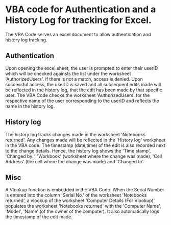 # VBA code for Authentication and a History Log for tracking for Excel.
The VBA Code serves an excel document to allow authentication and history log tracking. 

## Authentication
Upon opening the excel sheet, the user is prompted to enter their userID which will be checked againsts the list under the worksheet 'AuthorizedUsers'. If there is not a match, access is denied. Upon successful access, the userID is saved and all subsequent edits made will be reflected in the history log, that the edit has been made by that specific user. The VBA Code checks the worksheet 'AuthorizedUsers' for the respective name of the user corresponding to the userID and reflects the name in the history log.

## History log
The history log tracks changes made in the worksheet 'Notebooks returned'. Any changes made will be reflected in the 'History log' worksheet in the VBA code. The timestamp (date,time) of the edit is also recorded next to the change details. Hence, the history log shows the 'Time stamp', 'Changed by:', 'Workbook' (worksheet where the change was made), 'Cell Address' (the cell where the change was made) and 'Changed to'.

## Misc
A Vlookup function is embedded in the VBA Code. When the Serial Number is entered into the column 'Serial No.' of the worksheet 'Notebooks returned', a vlookup of the worksheet 'Computer Details (For Vlookup)' populates the worksheet 'Notebooks returned' with the 'Computer Name', 'Model', 'Name' (of the owner of the computer). It also automatically logs the timestamp of the edit made.


